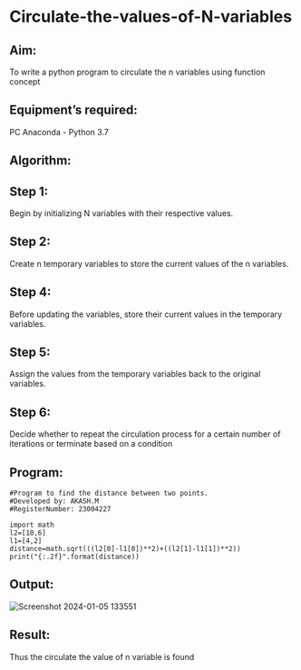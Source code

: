 # Circulate-the-values-of-N-variables
## Aim:
To write a python program to circulate the n variables using function concept
## Equipment’s required:
PC
Anaconda - Python 3.7
## Algorithm: 
## Step 1:
Begin by initializing N variables with their respective values.

## Step 2:
Create n temporary variables to store the current values of the n variables.

## Step 4:
Before updating the variables, store their current values in the temporary variables.

## Step 5:
Assign the values from the temporary variables back to the original variables.

## Step 6:
Decide whether to repeat the circulation process for a certain number of iterations or terminate based on a condition
## Program:
``````
#Program to find the distance between two points.
#Developed by: AKASH.M
#RegisterNumber: 23004227

import math
l2=[10,6]
l1=[4,2]
distance=math.sqrt(((l2[0]-l1[0])**2)+((l2[1]-l1[1])**2))
print("{:.2f}".format(distance))
``````
## Output:
![Screenshot 2024-01-05 133551](https://github.com/akashmano/Circulate-the-values-of-N-variables/assets/137408306/3e8cb84d-6135-4ff8-a8bc-cc12182bf0a0)

## Result:
Thus the circulate the value of n variable is found
